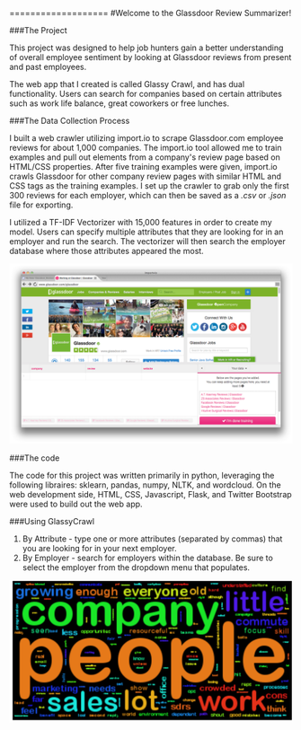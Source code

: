 ===================
#Welcome to the Glassdoor Review Summarizer!

###The Project

This project was designed to help job hunters gain a better understanding of overall employee sentiment by looking at Glassdoor reviews from present and past employees. 

The web app that I created is called Glassy Crawl, and has dual functionality. Users can search for companies based on certain attributes such as work life balance, great coworkers or free lunches. 

###The Data Collection Process

I built a web crawler utilizing import.io to scrape Glassdoor.com employee reviews for about 1,000 companies. The import.io tool allowed me to train examples and pull out elements from a company's review page based on HTML/CSS properties. After five training examples were given, import.io crawls Glassdoor for other company review pages with similar HTML and CSS tags as the training examples. I set up the crawler to grab only the first 300 reviews for each employer, which can then be saved as a *.csv* or _.json_ file for exporting. 

I utilized a TF-IDF Vectorizer with 15,000 features in order to create my model. Users can specify multiple attributes that they are looking for in an employer and run the search. The vectorizer will then search the employer database where those attributes appeared the most. 

![alt text](https://github.com/tomakant/glassycrawl/blob/master/static/import.io.png "import.io")

###The code

The code for this project was written primarily in python, leveraging the following libraires: sklearn, pandas, numpy, NLTK, and wordcloud. On the web development side, HTML, CSS, Javascript, Flask, and Twitter Bootstrap were used to build out the web app. 

###Using GlassyCrawl
1. By Attribute - type one or more attributes (separated by commas) that you are looking for in your next employer.
2. By Employer - search for employers within the database. Be sure to select the employer from the dropdown menu that populates.

![alt text](https://github.com/tomakant/glassycrawl/blob/master/static/Glassdoor.png "Glassdoor")
